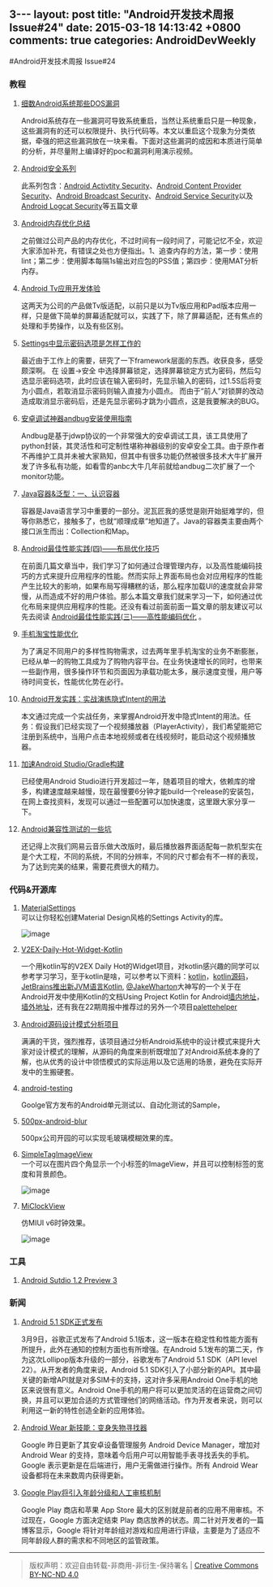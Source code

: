 3---
layout: post
title: "Android开发技术周报 Issue#24"
date: 2015-03-18 14:13:42 +0800
comments: true
categories: AndroidDevWeekly
---

#Android开发技术周报 Issue#24

### 教程

1. [细数Android系统那些DOS漏洞](http://drops.wooyun.org/papers/5272)

	Android系统存在一些漏洞可导致系统重启，当然让系统重启只是一种现象，这些漏洞有的还可以权限提升、执行代码等。本文以重启这个现象为分类依据，牵强的把这些漏洞放在一块来看。下面对这些漏洞的成因和本质进行简单的分析，并尽量附上编译好的poc和漏洞利用演示视频。

1. [Android安全系列](http://drops.wooyun.org/author/瘦蛟舞)

	此系列包含：[Android Activtity Security](http://drops.wooyun.org/tips/3936)、[Android Content Provider Security](http://drops.wooyun.org/tips/4314)、[Android Broadcast Security](http://drops.wooyun.org/tips/4393)、[Android Service Security](http://drops.wooyun.org/tips/4907)以及[Android Logcat Security](http://drops.wooyun.org/tips/3812)等五篇文章

1. [Android内存优化总结](http://www.jianshu.com/p/d9ba8573a940?utm_campaign=haruki&utm_content=note&utm_medium=reader_share&utm_source=weibo)

	之前做过公司产品的内存优化，不过时间有一段时间了，可能记忆不全，欢迎大家添加补充，有错误之处也方便指出。1、追查内存的方法，第一步：使用lint；第二步：使用脚本每隔1s输出对应包的PSS值；第四步：使用MAT分析内存。

1. [Android Tv应用开发体验](http://blog.fangjie.info/android-tv应用开发体验/)

	这两天为公司的产品做Tv版适配，以前只是以为Tv版应用和Pad版本应用一样，只是做下简单的屏幕适配就可以，实践了下，除了屏幕适配，还有焦点的处理和手势操作，以及有些区别。

1. [Settings中显示密码选项是怎样工作的](http://2.rogerbolg.sinaapp.com/?p=54)

	最近由于工作上的需要，研究了一下framework层面的东西。收获良多，感受颇深啊。
在 设置->安全 中选择屏幕锁定，选择屏幕锁定方式为密码，然后勾选显示密码选项，此时应该在输入密码时，先显示输入的密码，过1.5S后将变为小圆点，若取消显示密码则输入直接为小圆点。
而由于“前人”对锁屏的改动造成取消显示密码后，还是先显示密码才跳为小圆点，这是我要解决的BUG。

1. [安卓调试神器andbug安装使用指南](http://appscan.360.cn/blog/?p=112)

	Andbug是基于jdwp协议的一个非常强大的安卓调试工具，该工具使用了python封装，其灵活性和可定制性堪称神器级别的安卓安全工具。由于原作者不再维护工具并未被大家熟知，但其中有很多功能仍然被很多技术大牛扩展开发了许多私有功能，如看雪的anbc大牛几年前就给andbug二次扩展了一个monitor功能。

1. [Java容器&泛型：一、认识容器](http://www.bysocket.com/?p=162#0-tsina-1-86659-397232819ff9a47a7b7e80a40613cfe1)

	容器是Java语言学习中重要的一部分。泥瓦匠我的感觉是刚开始挺难学的，但等你熟悉它，接触多了，也就“顺理成章”地知道了。Java的容器类主要由两个接口派生而出：Collection和Map。

1. [Android最佳性能实践(四)——布局优化技巧](http://blog.csdn.net/guolin_blog/article/details/43376527)

	在前面几篇文章当中，我们学习了如何通过合理管理内存，以及高性能编码技巧的方式来提升应用程序的性能。然而实际上界面布局也会对应用程序的性能产生比较大的影响，如果布局写得糟糕的话，那么程序加载UI的速度就会非常慢，从而造成不好的用户体验。那么本篇文章我们就来学习一下，如何通过优化布局来提供应用程序的性能。还没有看过前面前面一篇文章的朋友建议可以先去阅读 [Android最佳性能实践(三)——高性能编码优化](http://blog.csdn.net/guolin_blog/article/details/42318689) 。

1. [手机淘宝性能优化](http://mp.weixin.qq.com/s?__biz=MzAxNDEwNjk5OQ%3D%3D&from=groupmessage&idx=1&isappinstalled=0&mid=203394618&scene=1&sn=58b05aaf205b20c361935a02282392d9)

	为了满足不同用户的多样性购物需求，过去两年里手机淘宝的业务不断膨胀，已经从单一的购物工具成为了购物内容平台。在业务快速增长的同时，也带来一些副作用，很多操作环节和页面因为承载功能太多，展示速度变慢，用户等待时间变长，性能优化势在必行。

1. [Android开发实践：实战演练隐式Intent的用法](http://ticktick.blog.51cto.com/823160/1621957#0-tsina-1-31485-397232819ff9a47a7b7e80a40613cfe1)
	
	本文通过完成一个实战任务，来掌握Android开发中隐式Intent的用法。任务：假设我们已经实现了一个视频播放器（PlayerActivity），我们希望能把它注册到系统中，当用户点击本地视频或者在线视频时，能启动这个视频播放器。
	
1. [加速Android Studio/Gradle构建](http://blog.isming.me/2015/03/18/android-build-speed-up/#0-tsina-1-65794-397232819ff9a47a7b7e80a40613cfe1)

	已经使用Android Studio进行开发超过一年，随着项目的增大，依赖库的增多，构建速度越来越慢，现在最慢要6分钟才能build一个release的安装包，在网上查找资料，发现可以通过一些配置可以加快速度，这里跟大家分享一下。

1. [Android兼容性测试的一些坑](http://qa.blog.163.com/blog/static/1901470022014817936189/)

	还记得上次我们网易云音乐做大改版时，最后播放器界面适配每一款机型实在是个大工程，不同的系统，不同的分辨率，不同的尺寸都会有不一样的表现，为了达到完美的结果，需要花费很大的精力。

### 代码&开源库

1. [MaterialSettings](https://github.com/kenumir/MaterialSettings)	
	可以让你轻松创建Material Design风格的Settings Activity的库。
	
	![image](https://raw.githubusercontent.com/kenumir/MaterialSettings/master/screens/theme_default2.png)

1. [V2EX-Daily-Hot-Widget-Kotlin](https://github.com/kyze8439690/V2EX-Daily-Hot-Widget-Kotlin)

	一个用kotlin写的V2EX Daily Hot的Widget项目，对kotlin感兴趣的同学可以参考学习学习，至于kotlin是啥，可以参考以下资料：[kotlin](http://kotlinlang.org)，[kotlin源码](https://github.com/JetBrains/kotlin)，[JetBrains推出新JVM语言Kotlin](http://www.infoq.com/cn/news/2011/07/kotlin), [@JakeWharton](https://github.com/JakeWharton)大神写的一个关于在Android开发中使用Kotlin的文档Using Project Kotlin for Android[墙内地址](http://pan.baidu.com/s/1gdIQEdl)，[墙外地址](https://docs.google.com/document/d/1ReS3ep-hjxWA8kZi0YqDbEhCqTt29hG8P44aA9W0DM8/edit?forcehl=1&hl=zh-CN)，还有我在22期周报中推荐过的另外一个项目[palettehelper](https://github.com/hzsweers/palettehelper)

1. [Android源码设计模式分析项目](https://github.com/simple-android-framework-exchange/android_design_patterns_analysis)

	满满的干货，强烈推荐，该项目通过分析Android系统中的设计模式来提升大家对设计模式的理解，从源码的角度来剖析既增加了对Android系统本身的了解，也从优秀的设计中领悟模式的实际运用以及它适用的场景，避免在实际开发中的生搬硬套。

1. [android-testing](https://github.com/googlesamples/android-testing)

	Goolge官方发布的Android单元测试以、自动化测试的Sample，

1. [500px-android-blur](https://github.com/500px/500px-android-blur)

	500px公司开园的可以实现毛玻璃模糊效果的库。

1. [SimpleTagImageView](https://github.com/wujingchao/SimpleTagImageView)	
	一个可以在图片四个角显示一个小标签的ImageView，并且可以控制标签的宽度和背景颜色。
	
	![image](https://raw.githubusercontent.com/wujingchao/SimpleTagImageView/master/demo2.gif)

1. [MiClockView](https://github.com/AvatarQing/MiClockView)

	仿MIUI v6时钟效果。
	
	![image](https://raw.githubusercontent.com/AvatarQing/MiClockView/master/art/duplication.gif)
		
### 工具	 

1. [Android Sutdio 1.2 Preview 3](http://www.androiddevtools.cn/#android-studio)

	
### 新闻

1. [Android 5.1 SDK正式发布](http://www.infoq.com/cn/news/2015/03/android-5-1-sdk-release)

	3月9日，谷歌正式发布了Android 5.1版本，这一版本在稳定性和性能方面有所提升，此外在通知的控制方面也有所增强。在Android 5.1发布的第二天，作为这次Lollipop版本升级的一部分，谷歌发布了Android 5.1 SDK（API level 22）。从开发者的角度来说，Android 5.1 SDK引入了小部分新的API。其中最关键的新增API就是对多SIM卡的支持，这对许多采用Android One手机的地区来说很有意义。Android One手机的用户将可以更加灵活的在运营商之间切换，并且可以更加合适的方式管理他们的网络活动。作为开发者来说，则可以利用这一新的特性创造全新的应用体验。

1. [Android Wear 新技能：变身失物寻找器](http://tech2ipo.com/96498?utm_source=sinaweibo&utm_medium=sinaweibo_AD&utm_campaign=weibo)

	Google 昨日更新了其安卓设备管理服务 Android Device Manager，增加对 Android Wear 的支持，意味着今后用户可以用智能手表寻找丢失的手机。Google 表示更新是在后端进行，用户无需做进行操作。所有 Android Wear 设备都将在未来数周内获得更新。

1. [Google Play将引入年龄分级和人工审核机制](http://www.36kr.com/p/220715.html)
	
	Google Play 商店和苹果 App Store 最大的区别就是前者的应用不用审核。不过现在，Google 方面决定结束 Play 商店放养的状态。周二针对开发者的一篇博客显示，Google 将针对年龄组对游戏和应用进行评级，主要是为了适应不同年龄段人群的需求和不同地区的监管政策。
			
----
> 版权声明：欢迎自由转载-非商用-非衍生-保持署名 | [Creative Commons BY-NC-ND 4.0](http://creativecommons.org/licenses/by-nc-nd/4.0/)